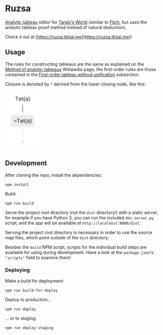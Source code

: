 # Ruzsa

[Analytic tableau](https://en.wikipedia.org/wiki/Method_of_analytic_tableaux) editor for [Tarski's World](https://ggweb.gradegrinder.net/support/manual/tarski) \(similar to [Fitch](https://ggweb.gradegrinder.net/support/manual/fitch), but uses the analytic tableau proof method instead of natural deduction\).

Check it out at [https://ruzsa.tbitai.me](https://ruzsa.tbitai.me)!

## Usage

The rules for constructing tableaux are the same as explained on the [Method of analytic tableaux](https://en.wikipedia.org/wiki/Method_of_analytic_tableaux) Wikipedia page, the first-order rules are those contained in the [First-order tableau without unification](https://en.wikipedia.org/wiki/Method_of_analytic_tableaux#First-order_tableau_without_unification) subsection.

Closure is denoted by `*` derived from the lower closing node, like this:

![Closure](README-closure.png)

## Development

After cloning the repo, install the dependencies:

```
npm install
```

Build:

```
npm run build
```

Serve the project root directory (not the `dist` directory!) with a static server, for example if you have Python 3, you can run the included `dev_server.py` script, and the app will be available at `http://localhost:8000/dist`.

Serving the project root directory is necessary in order to use the source map files, which point outside of the `dist` directory.

Besides the `build` NPM script, scripts for the individual build steps are available for using during development. Have a look at the `package.json`'s `"scripts"` field to examine them!

### Deploying

Make a build for deployment:

```
npm run build-for-deploy
```

Deploy to production...

```
npm run deploy
```

... or to staging:

```
npm run deploy-staging
```
